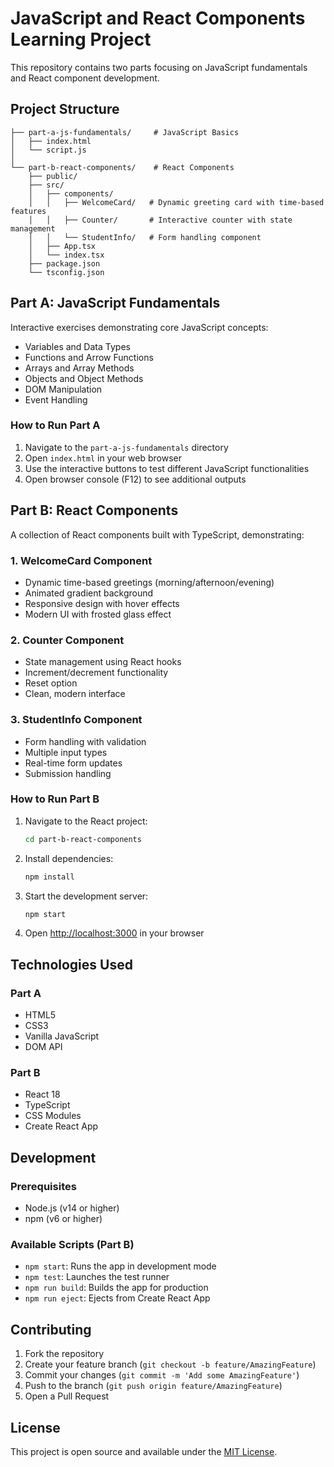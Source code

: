 # JavaScript and React Components Learning Project

This repository contains two parts focusing on JavaScript fundamentals and React component development.

## Project Structure

```
├── part-a-js-fundamentals/     # JavaScript Basics
│   ├── index.html
│   └── script.js
│
└── part-b-react-components/    # React Components
    ├── public/
    ├── src/
    │   ├── components/
    │   │   ├── WelcomeCard/   # Dynamic greeting card with time-based features
    │   │   ├── Counter/       # Interactive counter with state management
    │   │   └── StudentInfo/   # Form handling component
    │   ├── App.tsx
    │   └── index.tsx
    ├── package.json
    └── tsconfig.json
```

## Part A: JavaScript Fundamentals

Interactive exercises demonstrating core JavaScript concepts:
- Variables and Data Types
- Functions and Arrow Functions
- Arrays and Array Methods
- Objects and Object Methods
- DOM Manipulation
- Event Handling

### How to Run Part A
1. Navigate to the `part-a-js-fundamentals` directory
2. Open `index.html` in your web browser
3. Use the interactive buttons to test different JavaScript functionalities
4. Open browser console (F12) to see additional outputs

## Part B: React Components

A collection of React components built with TypeScript, demonstrating:

### 1. WelcomeCard Component
- Dynamic time-based greetings (morning/afternoon/evening)
- Animated gradient background
- Responsive design with hover effects
- Modern UI with frosted glass effect

### 2. Counter Component
- State management using React hooks
- Increment/decrement functionality
- Reset option
- Clean, modern interface

### 3. StudentInfo Component
- Form handling with validation
- Multiple input types
- Real-time form updates
- Submission handling

### How to Run Part B
1. Navigate to the React project:
   ```bash
   cd part-b-react-components
   ```

2. Install dependencies:
   ```bash
   npm install
   ```

3. Start the development server:
   ```bash
   npm start
   ```

4. Open [http://localhost:3000](http://localhost:3000) in your browser

## Technologies Used

### Part A
- HTML5
- CSS3
- Vanilla JavaScript
- DOM API

### Part B
- React 18
- TypeScript
- CSS Modules
- Create React App

## Development

### Prerequisites
- Node.js (v14 or higher)
- npm (v6 or higher)

### Available Scripts (Part B)
- `npm start`: Runs the app in development mode
- `npm test`: Launches the test runner
- `npm run build`: Builds the app for production
- `npm run eject`: Ejects from Create React App

## Contributing

1. Fork the repository
2. Create your feature branch (`git checkout -b feature/AmazingFeature`)
3. Commit your changes (`git commit -m 'Add some AmazingFeature'`)
4. Push to the branch (`git push origin feature/AmazingFeature`)
5. Open a Pull Request

## License

This project is open source and available under the [MIT License](LICENSE).